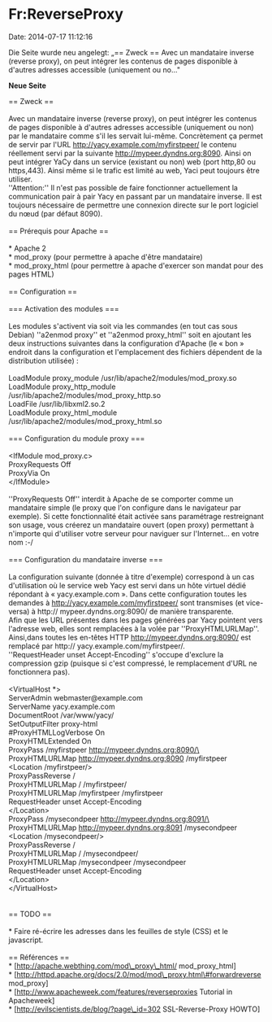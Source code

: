 Fr:ReverseProxy
===============

Date: 2014-07-17 11:12:16

Die Seite wurde neu angelegt: „== Zweck == Avec un mandataire inverse
(reverse proxy), on peut intégrer les contenus de pages disponible à
d'autres adresses accessible (uniquement ou no..."

**Neue Seite**

<div>

== Zweck ==\
\
Avec un mandataire inverse (reverse proxy), on peut intégrer les
contenus de pages disponible à d'autres adresses accessible (uniquement
ou non) par le mandataire comme s'il les servait lui-même. Concrètement
ça permet de servir par l'URL http://yacy.example.com/myfirstpeer/ le
contenu réellement servi par la suivante http://mypeer.dyndns.org:8090.
Ainsi on peut intégrer YaCy dans un service (existant ou non) web (port
http,80 ou https,443). Ainsi même si le trafic est limité au web, Yaci
peut toujours être utiliser.\
\'\'Attention:\'\' Il n'est pas possible de faire fonctionner
actuellement la communication pair à pair Yacy en passant par un
mandataire inverse. Il est toujours nécessaire de permettre une
connexion directe sur le port logiciel du nœud (par défaut 8090).\
\
== Prérequis pour Apache ==\
\
\* Apache 2\
\* mod\_proxy (pour permettre à apache d'être mandataire)\
\* mod\_proxy\_html (pour permettre à apache d'exercer son mandat pour
des pages HTML)\
\
== Configuration ==\
\
=== Activation des modules ===\
\
Les modules s'activent via soit via les commandes (en tout cas sous
Debian) \'\'a2enmod proxy\'\' et \'\'a2enmod proxy\_html\'\' soit en
ajoutant les deux instructions suivantes dans la configuration d'Apache
(le « bon » endroit dans la configuration et l'emplacement des fichiers
dépendent de la distribution utilisée) :\
\
LoadModule proxy\_module /usr/lib/apache2/modules/mod\_proxy.so\
LoadModule proxy\_http\_module
/usr/lib/apache2/modules/mod\_proxy\_http.so\
LoadFile /usr/lib/libxml2.so.2\
LoadModule proxy\_html\_module
/usr/lib/apache2/modules/mod\_proxy\_html.so\
\
=== Configuration du module proxy ===\
\
\<IfModule mod\_proxy.c\>\
ProxyRequests Off\
ProxyVia On\
\</IfModule\>\
\
\'\'ProxyRequests Off\'\' interdit à Apache de se comporter comme un
mandataire simple (le proxy que l'on configure dans le navigateur par
exemple). Si cette fonctionnalité était activée sans paramétrage
restreignant son usage, vous créerez un mandataire ouvert (open proxy)
permettant à n'importe qui d'utiliser votre serveur pour naviguer sur
l'Internet... en votre nom :-/\
\
=== Configuration du mandataire inverse ===\
\
La configuration suivante (donnée à titre d'exemple) correspond à un cas
d'utilisation où le service web Yacy est servi dans un hôte virtuel
dédié répondant à « yacy.example.com ». Dans cette configuration toutes
les demandes à http://yacy.example.com/myfirstpeer/ sont transmises (et
vice-versa) à http:// mypeer.dyndns.org:8090/ de manière transparente.\
Afin que les URL présentes dans les pages générées par Yacy pointent
vers l'adresse web, elles sont remplacées à la volée par
\'\'ProxyHTMLURLMap\'\'. Ainsi,dans toutes les en-têtes HTTP
http://mypeer.dyndns.org:8090/ est remplacé par http://
yacy.example.com/myfirstpeer/.\
\'\'RequestHeader unset Accept-Encoding\'\' s\'occupe d'exclure la
compression gzip (puisque si c'est compressé, le remplacement d\'URL ne
fonctionnera pas).\
\
\<VirtualHost \*\>\
ServerAdmin webmaster\@example.com\
ServerName yacy.example.com\
DocumentRoot /var/www/yacy/\
SetOutputFilter proxy-html\
\#ProxyHTMLLogVerbose On\
ProxyHTMLExtended On\
ProxyPass /myfirstpeer http://mypeer.dyndns.org:8090/\
ProxyHTMLURLMap http://mypeer.dyndns.org:8090 /myfirstpeer\
\<Location /myfirstpeer/\>\
ProxyPassReverse /\
ProxyHTMLURLMap / /myfirstpeer/\
ProxyHTMLURLMap /myfirstpeer /myfirstpeer\
RequestHeader unset Accept-Encoding\
\</Location\>\
ProxyPass /mysecondpeer http://mypeer.dyndns.org:8091/\
ProxyHTMLURLMap http://mypeer.dyndns.org:8091 /mysecondpeer\
\<Location /mysecondpeer/\>\
ProxyPassReverse /\
ProxyHTMLURLMap / /mysecondpeer/\
ProxyHTMLURLMap /mysecondpeer /mysecondpeer\
RequestHeader unset Accept-Encoding\
\</Location\>\
\</VirtualHost\>\
\
\
== TODO ==\
\
\* Faire ré-écrire les adresses dans les feuilles de style (CSS) et le
javascript.\
\
== Références ==\
\* \[http://apache.webthing.com/mod\_proxy\_html/ mod\_proxy\_html\]\
\*
\[http://httpd.apache.org/docs/2.0/mod/mod\_proxy.html\#forwardreverse
mod\_proxy\]\
\* \[http://www.apacheweek.com/features/reverseproxies Tutorial in
Apacheweek\]\
\* \[http://evilscientists.de/blog/?page\_id=302 SSL-Reverse-Proxy
HOWTO\]

</div>
